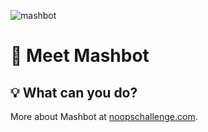 ![mashbot](https://user-images.githubusercontent.com/212941/60416044-bb830580-9b91-11e9-91d6-6d48db00c964.png)

# 👋 Meet Mashbot


## 💡 What can you do?


More about Mashbot at [noopschallenge.com](https://noopschallenge.com/challenges/mashbot).